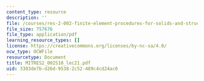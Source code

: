 ```yaml
---
content_type: resource
description: ''
file: /courses/res-2-002-finite-element-procedures-for-solids-and-structures-spring-2010/3303de7bd26d95382c52489c4cd24ac0_MITRES2_002S10_lec21.pdf
file_size: 757676
file_type: application/pdf
learning_resource_types: []
license: https://creativecommons.org/licenses/by-nc-sa/4.0/
ocw_type: OCWFile
resourcetype: Document
title: MITRES2_002S10_lec21.pdf
uid: 3303de7b-d26d-9538-2c52-489c4cd24ac0
---
```

